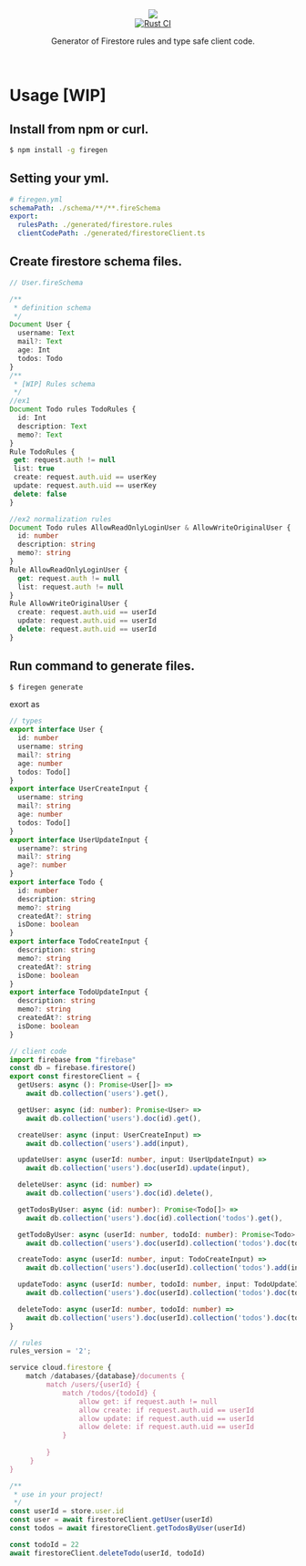 <div align="center">
  <img src="https://user-images.githubusercontent.com/71201308/134777775-a850f363-60f5-4180-893b-975a2ece126c.png">
</div>

<div align="center">
   <a href="https://github.com/Ubugeeei/firegen/actions/workflows/rust.yml">
    <img src="https://github.com/Ubugeeei/firegen/actions/workflows/rust.yml/badge.svg" alt="Rust CI" />
  </a>
  
  <p>Generator of Firestore rules and type safe client code.</p>
</div>

<br />

# Usage [WIP]
## Install from npm or curl.
```sh
$ npm install -g firegen
```
## Setting your yml.

```yml
# firegen.yml
schemaPath: ./schema/**/**.fireSchema
export:
  rulesPath: ./generated/firestore.rules
  clientCodePath: ./generated/firestoreClient.ts

```

## Create firestore schema files.
```ts
// User.fireSchema

/**
 * definition schema
 */
Document User {
  username: Text
  mail?: Text
  age: Int
  todos: Todo
}
/**
 * [WIP] Rules schema
 */
//ex1
Document Todo rules TodoRules {
  id: Int
  description: Text
  memo?: Text
}
Rule TodoRules {
 get: request.auth != null
 list: true
 create: request.auth.uid == userKey
 update: request.auth.uid == userKey
 delete: false
}

//ex2 normalization rules
Document Todo rules AllowReadOnlyLoginUser & AllowWriteOriginalUser {
  id: number
  description: string
  memo?: string
}
Rule AllowReadOnlyLoginUser {
  get: request.auth != null
  list: request.auth != null
}
Rule AllowWriteOriginalUser {
  create: request.auth.uid == userId
  update: request.auth.uid == userId
  delete: request.auth.uid == userId
}

```


## Run command to generate files.
```sh
$ firegen generate
```
exort as
```ts
// types
export interface User {
  id: number
  username: string
  mail?: string
  age: number
  todos: Todo[]
}
export interface UserCreateInput {
  username: string
  mail?: string
  age: number
  todos: Todo[]
}
export interface UserUpdateInput {
  username?: string
  mail?: string
  age?: number
}
export interface Todo {
  id: number
  description: string
  memo?: string
  createdAt?: string
  isDone: boolean
}
export interface TodoCreateInput {
  description: string
  memo?: string
  createdAt?: string
  isDone: boolean
}
export interface TodoUpdateInput {
  description: string
  memo?: string
  createdAt?: string
  isDone: boolean
}
```

```ts
// client code
import firebase from "firebase"
const db = firebase.firestore()
export const firestoreClient = {
  getUsers: async (): Promise<User[]> =>
    await db.collection('users').get(),

  getUser: async (id: number): Promise<User> =>
    await db.collection('users').doc(id).get(),

  createUser: async (input: UserCreateInput) =>
    await db.collection('users').add(input),

  updateUser: async (userId: number, input: UserUpdateInput) =>
    await db.collection('users').doc(userId).update(input),

  deleteUser: async (id: number) =>
    await db.collection('users').doc(id).delete(),

  getTodosByUser: async (id: number): Promise<Todo[]> =>
    await db.collection('users').doc(id).collection('todos').get(),

  getTodoByUser: async (userId: number, todoId: number): Promise<Todo> =>
    await db.collection('users').doc(userId).collection('todos').doc(todoId).get(),

  createTodo: async (userId: number, input: TodoCreateInput) =>
    await db.collection('users').doc(userId).collection('todos').add(input),

  updateTodo: async (userId: number, todoId: number, input: TodoUpdateInput) =>
    await db.collection('users').doc(userId).collection('todos').doc(todoId).update(input),

  deleteTodo: async (userId: number, todoId: number) =>
    await db.collection('users').doc(userId).collection('todos').doc(todoId).delete()
}
```

```ts
// rules
rules_version = '2';

service cloud.firestore {
    match /databases/{database}/documents {
         match /users/{userId} {
             match /todos/{todoId} {
                 allow get: if request.auth != null
                 allow create: if request.auth.uid == userId
                 allow update: if request.auth.uid == userId
                 allow delete: if request.auth.uid == userId
             }
             
         }
     }
}
```

```ts
/**
 * use in your project!
 */
const userId = store.user.id
const user = await firestoreClient.getUser(userId)
const todos = await firestoreClient.getTodosByUser(userId)

const todoId = 22
await firestoreClient.deleteTodo(userId, todoId)

```
